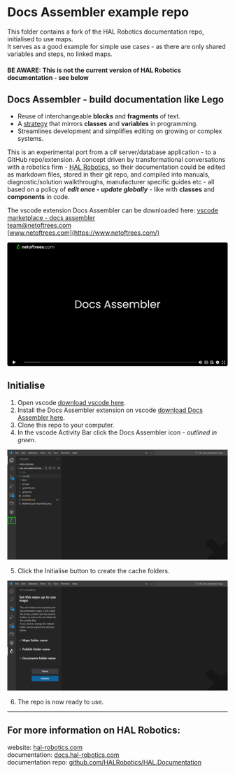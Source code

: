 # Docs Assembler example repo

This folder contains a fork of the HAL Robotics documentation repo, initialised to use maps.   
It serves as a good example for simple use cases - as there are only shared variables and steps, no linked maps. 
#### BE AWARE: This is not the current version of HAL Robotics documentation - see below


## Docs Assembler - build documentation like Lego

- Reuse of interchangeable **blocks** and **fragments** of text.
- A [strategy](#notes) that mirrors **classes** and **variables** in programming.
- Streamlines development and simplifies editing on growing or complex systems.
  

This is an experimental port from a c# server/database application - to a GitHub repo/extension. A concept driven by transformational conversations with a robotics firm - [HAL Robotics](https://hal-robotics.com), so their documentation could be edited as markdown files, stored in their git repo, and compiled into manuals, diagnostic/solution walkthroughs, manufacturer specific guides etc - all based on a policy of ***edit once - update globally*** - like with **classes** and **components** in code.


The vscode extension Docs Assembler can be downloaded here:
[vscode marketplace - docs assembler](https://marketplace.visualstudio.com/items?itemName=netoftrees.documentation-assembler)  
[team@netoftrees.com](mailto:team@netoftrees.com)  
[www.netoftrees.com](https://www.netoftrees.com/)


[<img src="Walkthrough-thumbnail.png">](https://vimeo.com/1013352380?share=copy#t=0)


## Initialise

1. Open vscode [download vscode here](https://code.visualstudio.com/download).
2. Install the Docs Assembler extension on vscode [download Docs Assembler here](https://marketplace.visualstudio.com/items?itemName=netoftrees.documentation-assembler).
3. Clone this repo to your computer.
4. In the vscode Activity Bar click the Docs Assembler icon - _outlined in green_.

<img src="./ActivityBar.png">

5. Click the Initialise button to create the cache folders.

<img src="./Initialise.png">

6. The repo is now ready to use.
 

___________________________________________

## For more information on HAL Robotics:

website:
[hal-robotics.com](https://hal-robotics.com/)  
documentation:
[docs.hal-robotics.com](https://docs.hal-robotics.com/)  
documentation repo:
[github.com/HALRobotics/HAL.Documentation](https://github.com/HALRobotics/HAL.Documentation)

